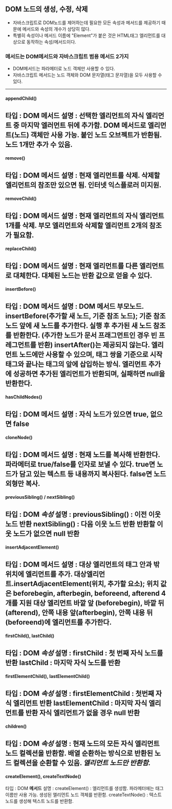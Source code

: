 ## DOM 노드의 생성, 수정, 삭제

- 자바스크립트로 DOM노드를 제어하는데 필요한 모든 속성과 메서드를 제공하기 때문에 메서드와 속성의 개수가 상당히 많다.
- 특별히 속성이나 메서드 이름에 "Element"가 붙은 것은 HTML태그 엘리먼트를 대상으로 동작하는 속성/메서드이다.

### 메서드는 DOM메서드와 자바스크립트 범용 메서드 2가지
* DOM메서드는 파라메터로 노드 객체만 사용할 수 있다.
* 자바스크립트 메서드는 노드 객체와 DOM 문자열(태그 문자열)을 모두 사용할 수 있다.


---
#### appendChild()
타입 : DOM 메서드
설명 : 선택한 엘리먼트의 자식 엘리먼트 중 마지막 엘러먼트 뒤에 추가함.
DOM 메서드로 엘리먼트(노드) 객체만 사용 가능.
붙인 노드 오브젝트가 반환됨. 노드 1개만 추가 수 있음.
---
#### remove()
타입 : DOM 메서드
설명 : 현재 엘리먼트를 삭제. 삭제할 엘리먼트의 참조만 있으면 됨. 인터넷 익스플로러 미지원.
---
#### removeChild()
타입 : DOM 메서드
설명 : 현재 엘리먼트의 자식 엘리먼트 1개를 삭제. 부모 엘리먼트와 삭제할 엘리먼트 2개의 참조가 필요함.
---
#### replaceChild()
타입 : DOM 메서드
설명 : 현재 엘리먼트를 다른 엘리먼트로 대체한다. 대체된 노드는 반환 값으로 얻을 수 있다.
---
#### insertBefore()
타입 : DOM 메서드
설명 : DOM 메서드 부모노드. insertBefore(추가할 새 노드, 기준 참조 노드);
기준 참조 노드 앞에 새 노드를 추가한다. 실행 후 추가된 새 노드 참조를 반환한다.
(추가한 노드가 문서 프래그먼트인 경우 빈 프레그먼트를 반환) insertAfter()는 제공되지 않는다.
엘리먼트 노드에만 사용할 수 있으며, 태그 쌍을 기준으로 시작 태그와 끝나는 태그의 앞에 삽입하는 방식.
엘리먼트 추가에 성공하면 추가된 엘리먼트가 반환되며, 실패하면 null을 반환한다.
---
#### hasChildNodes()
타입 : DOM **메서드**
설명 : 자식 노드가 있으면 true, 없으면 false
---
#### cloneNode()
타입 : DOM **메서드**
설명 : 현재 노드를 복사해 반환한다.
파라메터로 true/false를 인자로 보낼 수 있다.
true면 노드가 담고 있는 텍스트 등 내용까지 복사된다. false면 노드 외형만 복사.
---
#### previousSibling() / nextSibling()
타입 : DOM *속성*
설명 : 
previousSibling() : 이전 이웃 노드 반환
nextSibling() : 다음 이웃 노드 반환
반환할 이웃 노드가 없으면 null 반환
---
#### insertAdjacentElement()
타입 : DOM **메서드**
설명 : 
대상 엘리먼트의 태그 안과 밖 위치에 엘리먼트를 추가.
대상엘리먼트.insertAdjacentElement(위치, 추가할 요소);
위치 값은 beforebegin, afterbegin, beforeend, afterend 4개를 지원
대상 엘리먼트 바깥 앞 (beforebegin), 바깥 뒤(afterend), 안쪽 내용 앞(afterbegin), 안쪽 내용 뒤(beforeend)에 엘리먼트를 추가한다.
---
#### firstChild(), lastChild()
타입 : DOM *속성*
설명 : 
firstChild : 첫 번째 자식 노드를 반환
lastChild : 마지막 자식 노드를 반환
---
#### firstElementChild(), lastElementChild()
타입 : DOM *속성*
설명 : 
firstElementChild : 첫번째 자식 엘리먼트 반환
lastElementChild : 마지막 자식 엘리먼트를 반환
자식 엘리먼트가 없을 경우 null 반환
---
#### children()
타입 : DOM *속성*
설명 : 
현재 노드의 모든 자식 엘리먼트 노드 컬렉션을 반환함.
배열 순환하는 방식으로 반환된 노드 컬렉션을 순환할 수 있음.
*엘리먼트 노드만 반환함.*
---
#### createElement(), createTextNode()
타입 : DOM **메서드**
설명 : 
createElement() : 엘리먼트를 생성함. 파라메터에는 태그 이름만 사용 가능. 생성된 엘리먼트 노드 객체를 반환함.
createTextNode() : 텍스트 노드를 생성해 텍스트 노드를 반환함.